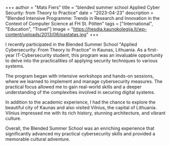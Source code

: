 +++
author = "Mats Fiers"
title = "blended summer school Applied Cyber Security: from Theory to Practice"
date = "2023-04-23"
description = "Blended Intensive Programme: Trends in Research and Innovation in the Context of Computer Science at FH St. Pölten"
tags = ["International", "Education", "Travel"]
image = "https://hesdia.kaunokolegija.lt/wp-content/uploads/2013/06/pastatas.jpg"
+++

I recently participated in the Blended Summer School "Applied Cybersecurity: From Theory to Practice" in Kaunas,
Lithuania. As a first-year IT-Cybersecurity student, this program was an invaluable opportunity to delve into the
practicalities of applying security techniques to various systems.

The program began with intensive workshops and hands-on sessions, where we learned to implement and manage cybersecurity
measures. The practical focus allowed me to gain real-world skills and a deeper understanding of the complexities
involved in securing digital systems.

In addition to the academic experience, I had the chance to explore the beautiful city of Kaunas and also visited
Vilnius, the capital of Lithuania. Vilnius impressed me with its rich history, stunning architecture, and vibrant
culture.

Overall, the Blended Summer School was an enriching experience that significantly advanced my practical cybersecurity
skills and provided a memorable cultural adventure.